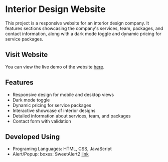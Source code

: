 # Interior Design Website

This project is a responsive website for an interior design company. It features sections showcasing the company's services, team, packages, and contact information, along with a dark mode toggle and dynamic pricing for service packages.


## Visit Website

You can view the live demo of the website [here](https://jubayer254.github.io/Interior-Design-Landing-Page/).

## Features

- Responsive design for mobile and desktop views
- Dark mode toggle
- Dynamic pricing for service packages
- Interactive showcase of interior designs
- Detailed information about services, team, and packages
- Contact form with validation

## Developed Using
* Programing Languages: HTML, CSS, JavaScript
* Alert/Popup: boxes: SweetAlert2 [link](https://sweetalert2.github.io/)

